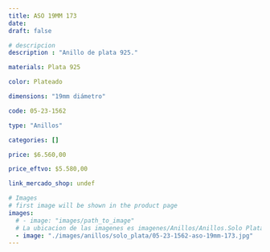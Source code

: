 ```yaml
---
title: ASO 19MM 173
date: 
draft: false

# descripcion
description : "Anillo de plata 925."

materials: Plata 925

color: Plateado

dimensions: "19mm diámetro"

code: 05-23-1562

type: "Anillos"

categories: []

price: $6.560,00

price_eftvo: $5.580,00

link_mercado_shop: undef

# Images
# first image will be shown in the product page
images:
  # - image: "images/path_to_image"
  # La ubicacion de las imagenes es imagenes/Anillos/Anillos.Solo Plata/05-23-1562-aso-19mm-173
  - image: "./images/anillos/solo_plata/05-23-1562-aso-19mm-173.jpg"
---
```

